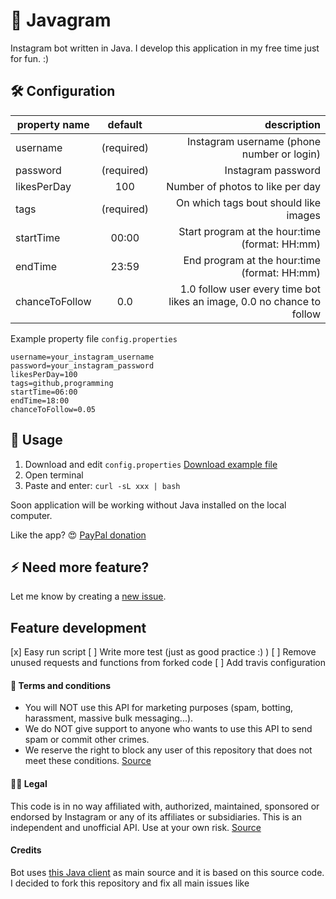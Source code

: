 # 📸 Javagram

Instagram bot written in Java. I develop this application in my free time just for fun. :)

## 🛠 Configuration

| property name | default | description  |
| ------------- |:-------------:| -----:|
| username| (required) | Instagram username (phone number or login)|
| password| (required)|   Instagram password |
| likesPerDay | 100 | Number of photos to like per day |
| tags | (required) | On which tags bout should like images |
| startTime | 00:00 | Start program at the hour:time (format: HH:mm) |
| endTime | 23:59 | End program at the hour:time (format: HH:mm) |
| chanceToFollow | 0.0 | 1.0 follow user every time bot likes an image, 0.0 no chance to follow |

Example property file `config.properties`
```
username=your_instagram_username
password=your_instagram_password
likesPerDay=100
tags=github,programming
startTime=06:00
endTime=18:00
chanceToFollow=0.05
```

## 🚀 Usage
1. Download and edit `config.properties` [Download example file](https://github.com/jpomykala/javagram-bot/blob/master/config.properties)
2. Open terminal
3. Paste and enter: `curl -sL xxx | bash`

Soon application will be working without Java installed on the local computer.

Like the app? :heart_eyes: [PayPal donation](https://paypal.me/jakubpomykala)

## ⚡️ Need more feature?
Let me know by creating a [new issue](https://github.com/jpomykala/javagram-bot/issues/new).

## Feature development
[x] Easy run script
[ ] Write more test (just as good practice :) )
[ ] Remove unused requests and functions from forked code
[ ] Add travis configuration


#### 💩 Terms and conditions

- You will NOT use this API for marketing purposes (spam, botting, harassment, massive bulk messaging...).
- We do NOT give support to anyone who wants to use this API to send spam or commit other crimes.
- We reserve the right to block any user of this repository that does not meet these conditions.
[Source](https://github.com/brunocvcunha/instagram4j)

#### 👩‍⚖️ Legal

This code is in no way affiliated with, authorized, maintained, sponsored or endorsed by Instagram or any of its affiliates or subsidiaries. This is an independent and unofficial API. Use at your own risk.
[Source](https://github.com/brunocvcunha/instagram4j)

#### Credits
Bot uses [this Java client](https://github.com/brunocvcunha/instagram4j) as main source and it is based on this source code. 
I decided to fork this repository and fix all main issues like 

